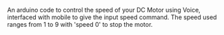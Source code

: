 An arduino code to control the speed of your DC Motor using Voice, interfaced with mobile to give the input speed command. The speed used ranges from 1 to 9 with 'speed 0' to stop the motor.
